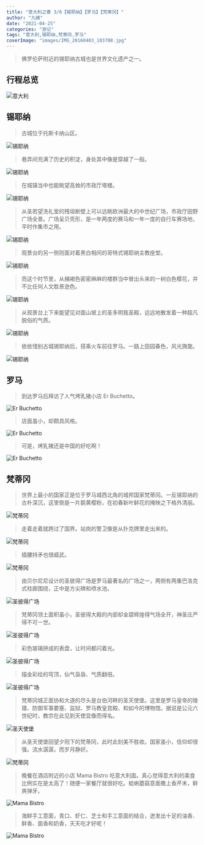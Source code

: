 ```yaml
---
title: "意大利之春 3/6【锡耶纳】【罗马】【梵蒂冈】"
author: "九姨"
date: "2021-04-25"
categories: "游记"
tags: "意大利,锡耶纳,梵蒂冈,罗马"
coverImage: "images/IMG_20160403_103708.jpg"
---
```


>佛罗伦萨附近的锡耶纳古城也是世界文化遗产之一。

## 行程总览

![意大利](images/italy-2016.jpg)

## 锡耶纳

>古城位于托斯卡纳山区。

![锡耶纳](images/IMG_0436-e1539510126587.jpg)

>巷弄间充满了历史的积淀，身处其中像是穿越了一般。

![锡耶纳](images/IMG_0437-e1539510776935.jpg)

>在城镇当中也能眺望高耸的市政厅塔楼。

![锡耶纳](images/IMG_0438.jpg)

>从圣若望洗礼堂的残垣断壁上可以远眺欧洲最大的中世纪广场，市政厅田野广场全景。广场呈贝壳形，是一年两度的赛马和一年一度的自行车赛场地，平时作集市之用。

![锡耶纳](images/IMG_20160403_103708.jpg)

>观景台的另一侧则面对着黑白相间的哥特式锡耶纳主教座堂。

![锡耶纳](images/IMG_20160403_102824.jpg)

>而这个时节里，从赭褐色密密麻麻的楼群当中冒出头来的一树白色樱花，并不比任何人文胜景逊色。

![锡耶纳](images/IMG_20160403_103037.jpg)

>从观景台上下来能望见对面山坡上的圣多明我圣殿，远远地散发着一种超凡脱俗的气质。

![锡耶纳](images/IMG_20160403_110818.jpg)

>依依惜别古城锡耶纳后，搭乘火车前往罗马。一路上田园春色，风光旖旎。

![锡耶纳](images/IMG_20160403_120701.jpg)

## 罗马

>到达罗马后拜访了人气烤乳猪小店 Er Buchetto。

![Er Buchetto](images/IMG_0457-e1539510829371.jpg)

>店面虽小，却颇具风格。

![Er Buchetto](images/IMG_0454.jpg)

>可是，烤乳猪还是中国的好吃啊！

![Er Buchetto](images/IMG_0456-e1539510800849.jpg)

## 梵蒂冈

>世界上最小的国家正是位于罗马城西北角的城邦国家梵蒂冈。一反锡耶纳的古朴深沉，这里倒是一片鹅黄樱粉，在初春新叶鲜花的掩映之下格外清丽。

![梵蒂冈](images/IMG_0442.jpg)

>走着走着就跨过了国界。站岗的警卫像是从扑克牌里走出来的。

![梵蒂冈](images/IMG_20160403_172224.jpg)

>插腰持矛也很威武。

![梵蒂冈](images/IMG_20160403_173522-e1539510382286.jpg)

>由贝尔尼尼设计的圣彼得广场是罗马最著名的广场之一，两侧有两重巴洛克式柱廊围绕，正中是方尖碑和喷水池。

![圣彼得广场](images/IMG_20160403_172524.jpg)

>梵蒂冈领土面积虽小，圣彼得大殿的内部却金碧辉煌得气场全开，神圣庄严得不可一世。

![圣彼得广场](images/IMG_20160403_174514-e1540240721726.jpg)

>彩色玻璃拼成的表盘，让时间都闪着光。

![圣彼得广场](images/IMG_20160403_174530-e1539510352414.jpg)

>描金彩绘的穹顶，仙气袅袅、气质翻倍。

![圣彼得广场](images/IMG_20160403_175419.jpg)

>梵蒂冈城正面协和大道的尽头是台伯河畔的圣天使堡。这里是罗马皇帝的陵寝、防御军事要塞、监狱、罗马教皇宫殿、和如今的博物馆。据说是公元六世纪时，教宗在此见到天使显像而得名。

![圣天使堡](images/IMG_20160403_181646.jpg)

>从圣天使堡回望夕阳下的梵蒂冈，此时此刻美不胜收。国家虽小，信仰却很强。流水潺潺，而岁月静好。

![梵蒂冈](images/IMG_0444.jpg)

>晚餐在酒店附近的小店 Mama Bistro 吃意大利面。真心觉得意大利的美食比例实在是太高了！随便一家餐厅就很好吃。蛤蜊蘑菇意面撒上香芹末，鲜爽弹牙。

![Mama Bistro](images/IMG_20160403_191006.jpg)

>海鲜手工意面，青口、虾仁、芝士和手工意面的结合，迸发出十足的油香、鲜香、面香和奶香，天天吃才好呢！

![Mama Bistro](images/IMG_20160403_190957-e1539510510582.jpg)
